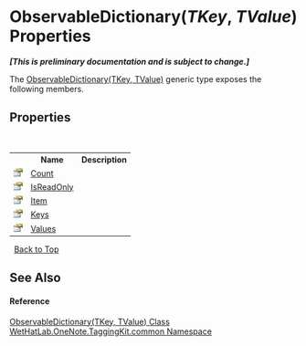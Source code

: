 # ObservableDictionary(*TKey*, *TValue*) Properties
 _**\[This is preliminary documentation and is subject to change.\]**_

The <a href="b95e4b9e-1bee-ddc0-1db7-61a35069e23a">ObservableDictionary(TKey, TValue)</a> generic type exposes the following members.


## Properties
&nbsp;<table><tr><th></th><th>Name</th><th>Description</th></tr><tr><td>![Public property](media/pubproperty.gif "Public property")</td><td><a href="c3735c71-b65b-d936-85f0-ac01f4780298">Count</a></td><td /></tr><tr><td>![Public property](media/pubproperty.gif "Public property")</td><td><a href="548523e4-d8a8-2f54-b722-5bbb6f24ffc2">IsReadOnly</a></td><td /></tr><tr><td>![Public property](media/pubproperty.gif "Public property")</td><td><a href="97aab1e7-a630-9125-fe9c-e7a15532802b">Item</a></td><td /></tr><tr><td>![Public property](media/pubproperty.gif "Public property")</td><td><a href="372b84e7-a072-98e0-36f9-7be9d5ad2c0c">Keys</a></td><td /></tr><tr><td>![Public property](media/pubproperty.gif "Public property")</td><td><a href="0cee634f-86fc-348a-f386-edfbde184a75">Values</a></td><td /></tr></table>&nbsp;
<a href="#observabledictionary(*tkey*,-*tvalue*)-properties">Back to Top</a>

## See Also


#### Reference
<a href="b95e4b9e-1bee-ddc0-1db7-61a35069e23a">ObservableDictionary(TKey, TValue) Class</a><br /><a href="bcdbab9c-63d1-48a4-6937-af53fb8d9a55">WetHatLab.OneNote.TaggingKit.common Namespace</a><br />